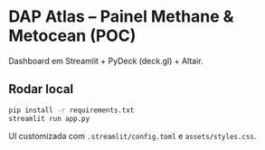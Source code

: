 # DAP Atlas – Painel Methane & Metocean (POC)

Dashboard em Streamlit + PyDeck (deck.gl) + Altair.

## Rodar local
```bash
pip install -r requirements.txt
streamlit run app.py
```

UI customizada com `.streamlit/config.toml` e `assets/styles.css`.
